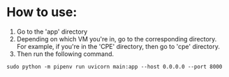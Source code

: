# How to use:

1. Go to the 'app' directory
2. Depending on which VM you're in, go to the corresponding directory. For example, if you're in the 'CPE' directory, then go to 'cpe' directory.
3. Then run the following command.
```
sudo python -m pipenv run uvicorn main:app --host 0.0.0.0 --port 8000
```